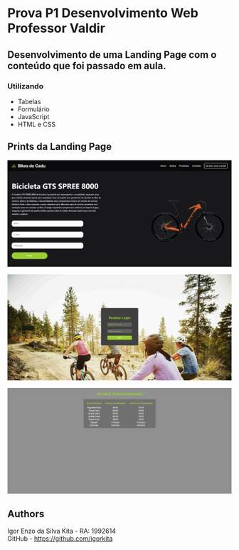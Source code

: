 # Prova P1 Desenvolvimento Web Professor Valdir

## Desenvolvimento de uma Landing Page com o conteúdo que foi passado em aula.

### Utilizando
- Tabelas
- Formulário
- JavaScript
- HTML e CSS

## Prints da Landing Page
![Home Landing Page](./imagens_readme/home.png)

![Login Landing Page](./imagens_readme/login.png)

![Horário Funciomento Landing Page](./imagens_readme/horario%20funcionamento.png)

## Authors

Igor Enzo da Silva Kita - RA: 1992614<br>
GitHub - https://github.com/igorkita

